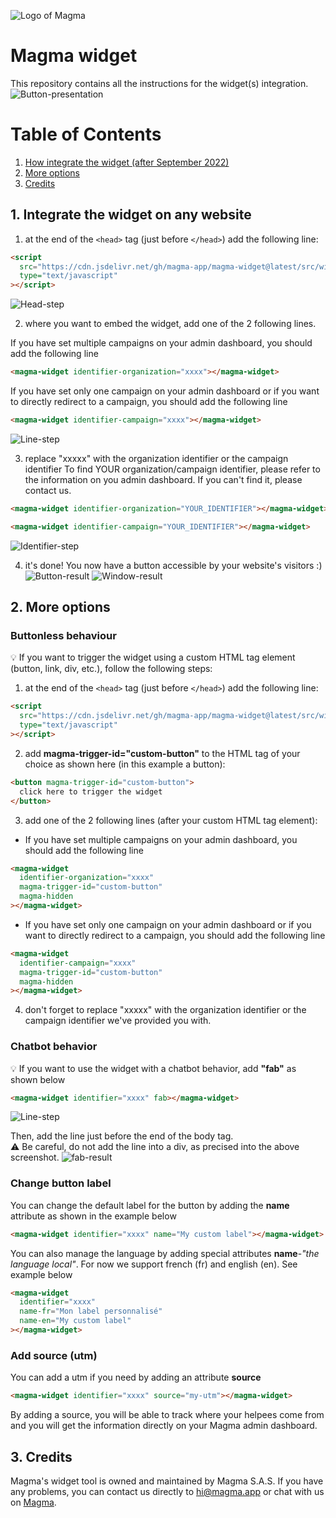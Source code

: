 ![Logo of Magma](https://magma-assets.s3.eu-west-3.amazonaws.com/banner_magma.png)

# Magma widget

This repository contains all the instructions for the widget(s) integration.
![Button-presentation](https://magma-assets.s3.eu-west-3.amazonaws.com/widget-image.png)

# Table of Contents

1. [How integrate the widget (after September 2022)](#current-version)
2. [More options](#more-options)
3. [Credits](#credits)

## 1. Integrate the widget on any website <a name="current-version"></a>

1. at the end of the `<head>` tag (just before `</head>`) add the following line:

```html
<script
  src="https://cdn.jsdelivr.net/gh/magma-app/magma-widget@latest/src/widget-v3.min.js"
  type="text/javascript"
></script>
```

![Head-step](https://magma-assets.s3.eu-west-3.amazonaws.com/script+head+v3.png)

2. where you want to embed the widget, add one of the 2 following lines.

If you have set multiple campaigns on your admin dashboard, you should add the following line

```html
<magma-widget identifier-organization="xxxx"></magma-widget>
```

If you have set only one campaign on your admin dashboard or if you want to directly redirect to a campaign, you should add the following line

```html
<magma-widget identifier-campaign="xxxx"></magma-widget>
```

![Line-step](https://magma-assets.s3.eu-west-3.amazonaws.com/v3+with+identifier.png)

3. replace "xxxxx" with the organization identifier or the campaign identifier
   To find YOUR organization/campaign identifier, please refer to the information on you admin dashboard. If you can't find it, please contact us.

```html
<magma-widget identifier-organization="YOUR_IDENTIFIER"></magma-widget>
```

```html
<magma-widget identifier-campaign="YOUR_IDENTIFIER"></magma-widget>
```

![Identifier-step](https://magma-assets.s3.eu-west-3.amazonaws.com/v3+final+identifier.png)

4. it's done! You now have a button accessible by your website's visitors :)
   ![Button-result](https://magma-assets.s3.eu-west-3.amazonaws.com/widget-instruction5-exemple.png)
   ![Window-result](https://magma-assets.s3.eu-west-3.amazonaws.com/widget-instruction4.png)

## 2. More options <a name="more-options"></a>

### Buttonless behaviour

💡 If you want to trigger the widget using a custom HTML tag element (button, link, div, etc.), follow the following steps:

1. at the end of the `<head>` tag (just before `</head>`) add the following line:

```html
<script
  src="https://cdn.jsdelivr.net/gh/magma-app/magma-widget@latest/src/widget-v3.min.js"
  type="text/javascript"
></script>
```

2. add **magma-trigger-id="custom-button"** to the HTML tag of your choice as shown here (in this example a button):

```html
<button magma-trigger-id="custom-button">
  click here to trigger the widget
</button>
```

3. add one of the 2 following lines (after your custom HTML tag element):

- If you have set multiple campaigns on your admin dashboard, you should add the following line

```html
<magma-widget
  identifier-organization="xxxx"
  magma-trigger-id="custom-button"
  magma-hidden
></magma-widget>
```

- If you have set only one campaign on your admin dashboard or if you want to directly redirect to a campaign, you should add the following line

```html
<magma-widget
  identifier-campaign="xxxx"
  magma-trigger-id="custom-button"
  magma-hidden
></magma-widget>
```

4. don't forget to replace "xxxxx" with the organization identifier or the campaign identifier we've provided you with.

### Chatbot behavior

💡 If you want to use the widget with a chatbot behavior, add **"fab"** as shown below

```html
<magma-widget identifier="xxxx" fab></magma-widget>
```

![Line-step](https://magma-assets.s3.eu-west-3.amazonaws.com/widget-instruction2-fab.PNG)

Then, add the line just before the end of the body tag. \
⚠️ Be careful, do not add the line into a div, as precised into the above screenshot.
![fab-result](https://magma-assets.s3.eu-west-3.amazonaws.com/widget-option-1-exemple.png)

### Change button label

You can change the default label for the button by adding the **name** attribute as shown in the example below

```html
<magma-widget identifier="xxxx" name="My custom label"></magma-widget>
```

You can also manage the language by adding special attributes **name**-_"the language local"_.
For now we support french (fr) and english (en). See example below

```html
<magma-widget
  identifier="xxxx"
  name-fr="Mon label personnalisé"
  name-en="My custom label"
></magma-widget>
```

### Add source (utm)

You can add a utm if you need by adding an attribute **source**

```html
<magma-widget identifier="xxxx" source="my-utm"></magma-widget>
```

By adding a source, you will be able to track where your helpees come from and you will get the information directly on your Magma admin dashboard.

## 3. Credits <a name="credits"></a>

Magma's widget tool is owned and maintained by Magma S.A.S. If you have any problems, you can contact us directly to [hi@magma.app](mailto:hi@magma.app) or chat with us on [Magma](https://www.magma.app/).
